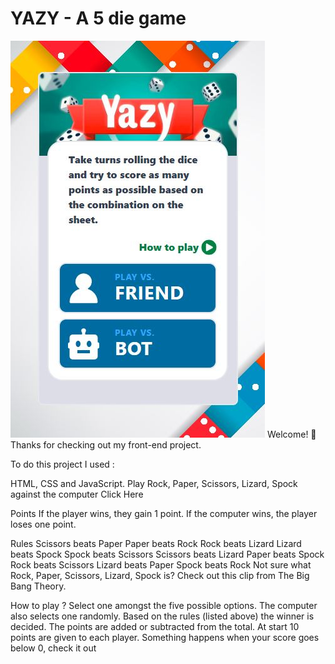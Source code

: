 # YAZY - A 5 die game

![image](./src/assets/YAZYMain.JPG)
Welcome! 👋
Thanks for checking out my front-end project.

To do this project I used :

HTML,
CSS and
JavaScript.
Play Rock, Paper, Scissors, Lizard, Spock against the computer Click Here

Points
If the player wins, they gain 1 point. If the computer wins, the player loses one point.

Rules
Scissors beats Paper
Paper beats Rock
Rock beats Lizard
Lizard beats Spock
Spock beats Scissors
Scissors beats Lizard
Paper beats Spock
Rock beats Scissors
Lizard beats Paper
Spock beats Rock
Not sure what Rock, Paper, Scissors, Lizard, Spock is? Check out this clip from The Big Bang Theory.

How to play ?
Select one amongst the five possible options.
The computer also selects one randomly.
Based on the rules (listed above) the winner is decided.
The points are added or subtracted from the total.
At start 10 points are given to each player.
Something happens when your score goes below 0, check it out
